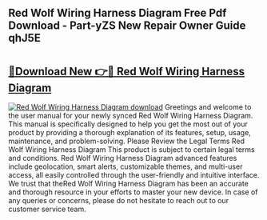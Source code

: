 ## Red Wolf Wiring Harness Diagram Free Pdf Download - Part-yZS New Repair Owner Guide qhJ5E

# <h2><a href="http://dfkcdhr.blite.top/?on=Red+Wolf+Wiring+Harness+Diagram">🔗Download New 👉🔴 Red Wolf Wiring Harness Diagram</a></h2>

[![Red Wolf Wiring Harness Diagram download](https://i.imgur.com/lujVjoI.png)](http://dfkcdhr.blite.top/?on=Red+Wolf+Wiring+Harness+Diagram)
Greetings and welcome to the user manual for your newly synced Red Wolf Wiring Harness Diagram. This manual is specifically designed to help you get the most out of your product by providing a thorough explanation of its features, setup, usage, maintenance, and problem-solving. Please Review the Legal Terms Red Wolf Wiring Harness Diagram This product is subject to certain legal terms and conditions. Red Wolf Wiring Harness Diagram advanced features include geolocation, smart alerts, customizable themes, and multi-user access, all easily controlled through the user-friendly and intuitive interface. We trust that theRed Wolf Wiring Harness Diagram has been an accurate and thorough resource in your efforts to master your new device. In case of any queries or concerns, please do not hesitate to reach out to our customer service team.
